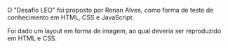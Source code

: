O "Desafio LEO" foi proposto por Renan Alves, como forma de teste de conhecimento em HTML, CSS e JavaScript.

Foi dado um layout em forma de imagem, ao qual deveria ser reproduzido em HTML e CSS.
